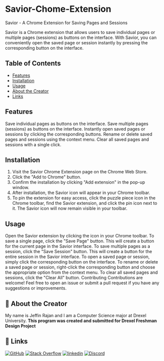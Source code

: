 # Savior-Chome-Extension

Savior - A Chrome Extension for Saving Pages and Sessions

Savior is a Chrome extension that allows users to save individual pages or multiple pages (sessions) as buttons on the interface. With Savior, you can conveniently open the saved page or session instantly by pressing the corresponding button on the interface.

## Table of Contents
* [Features](#features)
* [Installation](#installation)
* [Usage](#usage)
* [About the Creator](#about-the-creator)
* [Links](#links)

## Features
Save individual pages as buttons on the interface.
Save multiple pages (sessions) as buttons on the interface.
Instantly open saved pages or sessions by clicking the corresponding buttons.
Rename or delete saved pages and sessions using the context menu.
Clear all saved pages and sessions with a single click.

## Installation
1. Visit the Savior Chrome Extension page on the Chrome Web Store.
2. Click the "Add to Chrome" button.
3. Confirm the installation by clicking "Add extension" in the pop-up window.
4. After installation, the Savior icon will appear in your Chrome toolbar.
5. To pin the extension for easy access, click the puzzle piece icon in the Chrome toolbar, find the Savior extension, and click the pin icon next to it. The Savior icon will now remain visible in your toolbar.

## Usage
Open the Savior extension by clicking the icon in your Chrome toolbar.
To save a single page, click the "Save Page" button. This will create a button for the current page in the Savior interface.
To save multiple pages as a session, click the "Save Session" button. This will create a button for the entire session in the Savior interface.
To open a saved page or session, simply click the corresponding button on the interface.
To rename or delete a saved page or session, right-click the corresponding button and choose the appropriate option from the context menu.
To clear all saved pages and sessions, click the "Clear All" button.
Contributing
Contributions are welcome! Feel free to open an issue or submit a pull request if you have any suggestions or improvements.


## 🚀 About the Creator
My name is Jeffin Rajan and I am a Computer Science major at Drexel University. **This program was created and submitted for Drexel Freshman Design Project**


## 🔗 Links
[![GitHub](https://img.shields.io/badge/github-%23121011.svg?style=for-the-badge&logo=github&logoColor=white)](http://www.github.com/JeffinKR924)
[![Stack Overflow](https://img.shields.io/badge/-Stackoverflow-FE7A16?style=for-the-badge&logo=stack-overflow&logoColor=white)](https://www.stackoverflow.com/users/19504427/jeffin-rajan)
[![linkedin](https://img.shields.io/badge/linkedin-0A66C2?style=for-the-badge&logo=linkedin&logoColor=white)](https://www.linkedin.com/in/jeffin-k-rajan/)
[![Discord](https://img.shields.io/badge/discord-%237289DA.svg?style=for-the-badge&logo=discord&logoColor=white)](https://discordapp.com/users/750429356739788933/)